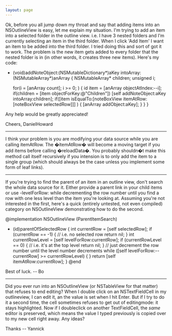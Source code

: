 ```yaml
---
layout: page
---
```


Ok, before you all jump down my throat and say that adding items into an NSOutlineView is easy, let me explain my situation.  I'm trying to add an item into a selected folder in the outline view.  i.e. I have 3 nested folders and I'm currently selecting an item in the third folder.  When I click 'Add Item' I want an item to be added into the third folder.  I tried doing this and sort of got it to work.  The problem is the new item gets added to every folder that the nested folder is in (in other words, it creates three new items).  Here's my code:

    
- (void)addNoteObject:(NSMutableDictionary*)aKey intoArray:(NSMutableArray*)anArray {
    NSMutableArray* children;
    unsigned i;
    
    for(i = [anArray count]; i >= 0; )
    {
       id item = [anArray objectAtIndex:--i];
       if(children = [item objectForKey:@"Children"])
            [self addNoteObject:aKey intoArray:children];
       if([item isEqualTo:[noteBoxView itemAtRow:[noteBoxView selectedRow]]] ) {
            [anArray addObject:aKey];
        }
    }
}


Any help would be greatly appreciated!

Cheers, DanielHoward

----

I think your problem is you are modifying your data source while you are calling itemAtRow. The �itemAtRow� will become a moving target if you add items before calling �reloadData�. You probably shouldn�t make this method call itself recursively if you intension is to only add the item to a single group (which should always be the case unless you implement some form of leaf links). 

----

If you're trying to find the parent of an item in an outline view, don't search the whole data source for it.  Either provide a parent link in your child items  or use -levelForRow: while decrementing the row number until you find a row with one less level than the item you're looking at.  Assuming you're not interested in the first, here's a quick (entirely untested, not even compiled) category on NSOutlineView demonstrating how to do the second.
    
@implementation NSOutlineView (ParentItemSearch)
- (id)parentOfSelectedRow
{
	int currentRow = [self selectedRow];
	if (currentRow == -1) { // i.e. no selected row
		return nil;
	}
	int currentRowLevel = [self levelForRow:currentRow];
	if (currentRowLevel == 0) {
		// i.e. it's at the top level
		return nil;
	}
	// just decrement the row number until the level number decrements
	while ([self levelForRow:--currentRow] >= currentRowLevel) { }
	return [self itemAtRow:currentRow];
}
@end

Best of luck.  -- Bo

----
Did you ever run into an NSOutlineView (or NSTableView for that matter) that refuses to end editing? When I double click on an NSTextFieldCell in my outlineview, I can edit it, an the value is set when I hit Enter. But if I try to do it a second time, the cell sometimes refuses to get out of editingmode: it stays highlighted. Now if I doubleclick on another TextFieldCell, the *same* editor is preserved, which means the value I typed previously is copied over to my new cell right away.
Any ideas?

Thanks -- Yannick
